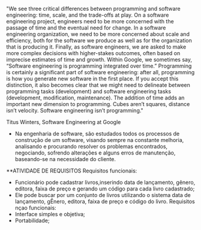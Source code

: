 "We see three critical differences between programming and software engineering: time, scale, and the trade-offs at play. On a software engineering project, engineers need to be more concerned with the passage of time and the eventual need for change. In a software engineering organization, we need to be more concerned about scale and efficiency, both for the software we produce as well as for the organization that is producing it. Finally, as software engineers, we are asked to make more complex decisions with higher-stakes outcomes, often based on imprecise estimates of time and growth. Within Google, we sometimes say, “Software engineering is programming integrated over time.” Programming is certainly a significant part of software engineering: after all, programming is how you generate new software in the first place. If you accept this distinction, it also becomes clear that we might need to delineate between programming tasks (development) and software engineering tasks (development, modification, maintenance). The addition of time adds an important new dimension to programming. Cubes aren’t squares, distance isn’t velocity. Software engineering isn’t programming."

Titus Winters, Software Engineering at Google

- Na engenharia de software, são estudados todos os processos de construção de um software, visando sempre na constante melhoria, analisando e procurando resolver os problemas encontrados, negociando, sofrendo alterações e alguns erros de manutenção, baseando-se na necessidade do cliente.

**ATIVIDADE DE REQUISITOS
Requisitos funcionais:
- Funcionário pode cadastrar livros,inserindo data de lançamento, gênero, editora, faixa de preço e gerando um código para cada livro cadastrado;
- Ele pode buscar por um conjunto  de livros utilizando o sistema data de lançamento, gÊnero, editora, faixa de preço e código do livro.
Requisitos nçao funcionais:
- Interface simples e objetiva;
- Portabilidade;

